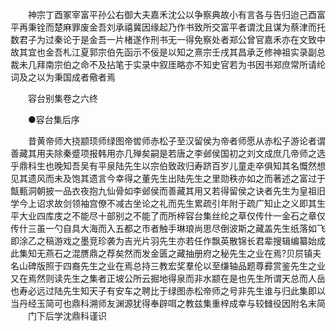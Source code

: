<!-- { "loadSidebar": true } -->
　　神宗丁酉冢宰富平孙公右御大夫嘉禾沈公以争察典故小有言各与告归迨己酉富平再秉铨而楚麻罪废金吾刘承禧冀因缘起乃作书致所交富平者谓沈且谋为蔡津而托数君子为过秦论于是金吾一片楮遂作刑书无一得免察处者郑公曾官嘉禾亦在文致中故其宜也金吾札江夏郭宗伯先函示不佞是以知之熹宗壬戌其昌承乏修神祖实录副总裁未几拜南宗伯之命不及拈笔于实录中叙厓略亦不知史官若为书因书郑庶常所请纶词及之以为秉国成者儆者焉 

　　容台别集卷之六终 

　　●容台集后序 

　　昔黄帝师大挠颛顼师绿图帝喾师赤松子至汉留侯为帝者师愿从赤松子游论者谓善藏其用夫除秦蹙项报韩用亦几殚矣嗣是若唐之李邺侯国初之刘文成庶几帝师之选乎鼎科生也晚知吾吴有平泉陆先生以宗伯致政归寿跻百岁儿童走卒俱知其名慨然想见其遗风而未及饱其遗言今幸得之董先生出陆先生之里勋秩亦如之而著述之富过于甔甀洞朝披一品衣夜抱九仙骨如李邺侯而善藏其用又若得留侯之诀者先生为皇祖旧学今上诏求故剑领袖宫僚不减古坐论之礼而先生累疏引年附于疏广知止之义即其生平大业四库庋之不能尽十部别之不能了而所梓容台集丝纶之草仅传什一金石之章仅传什三虽一勺自具大海而入五都之市者触手琳琅尚思尽倒波斯之藏盖先生纸落如飞即涂乙之稿游戏之墨竞珍袭为吉光片羽先生亦若任作飘英散锦长君辈搜辑编纂始成此集知无燕石之混赝鼎之荐矣然而发金匮之藏抽册府之秘先生之业在焉?贝屃镇夫名山碑版照于四裔先生之业在焉总持三教宏奖羣伦以至缣轴品题尊彛赏鉴先生之业又在焉然则读先生之集者正坡公所云掘地得泉而非水颛在是也先生所谓天总而人岳也寿必远过陆先生知天子有安车之聘比于绿图赤松帝师之号非先生谁与归此集即以当丹经玉简可也鼎科溯师友渊源犹得奉辟咡之教兹集重梓成幸与较雠役因附名末简 
　　门下后学沈鼎科谨识 
